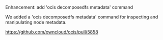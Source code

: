 Enhancement: add 'ocis decomposedfs metadata' command

We added a 'ocis decomposedfs metadata' command for inspecting and manipulating
node metadata.

https://github.com/owncloud/ocis/pull/5858
